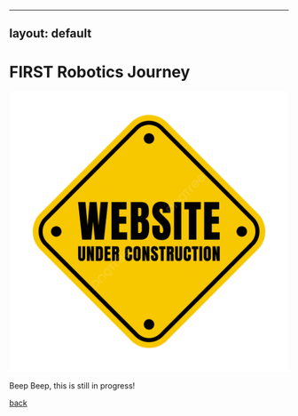 
---
layout: default
---

# FIRST Robotics Journey


![In Progress](assets/img/inprogress.png)

Beep Beep, this is still in progress!

[back](./)
